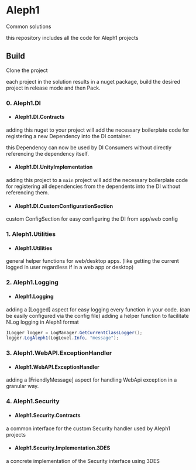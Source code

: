 # Aleph1
Common solutions

this repository includes all the code for Aleph1 projects

## Build
Clone the project

each project in the solution results in a nuget package, build the desired project in release mode and then Pack.

### 0. Aleph1.DI
* #### Aleph1.DI.Contracts
adding this nuget to your project will add the necessary boilerplate code for registering a new Dependency into the DI container.

this Dependency can now be used by DI Consumers without directly referencing the dependency itself.
* #### Aleph1.DI.UnityImplementation
adding this project to a `main` project will add the necessary boilerplate code for registering all dependencies from the dependents into the DI without referencing them.

* #### Aleph1.DI.CustomConfigurationSection
custom ConfigSection for easy configuring the DI from app/web config

### 1. Aleph1.Utilities
* #### Aleph1.Utilities
general helper functions for web/desktop apps. (like getting the current logged in user regardless if in a web app or desktop)

### 2. Aleph1.Logging
* #### Aleph1.Logging
adding a [Logged] aspect for easy logging every function in your code. (can be easily configured via the config file)
adding a helper function to facilitate NLog logging in Aleph1 format

```csharp
ILogger logger = LogManager.GetCurrentClassLogger();
logger.LogAleph1(LogLevel.Info, "message");
```

### 3. Aleph1.WebAPI.ExceptionHandler
* #### Aleph1.WebAPI.ExceptionHandler
adding a [FriendlyMessage] aspect for handling WebApi exception in a granular way.

### 4. Aleph1.Security
* #### Aleph1.Security.Contracts
a common interface for the custom Security handler used by Aleph1 projects

* #### Aleph1.Security.Implementation.3DES
a concrete implementation of the Security interface using 3DES
